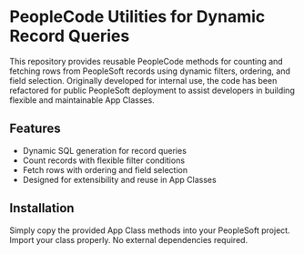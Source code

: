 # PeopleCode Utilities for Dynamic Record Queries

This repository provides reusable PeopleCode methods for counting and fetching rows from PeopleSoft records using dynamic filters, ordering, and field selection. Originally developed for internal use, the code has been refactored for public PeopleSoft deployment to assist developers in building flexible and maintainable App Classes.

## Features

- Dynamic SQL generation for record queries
- Count records with flexible filter conditions
- Fetch rows with ordering and field selection
- Designed for extensibility and reuse in App Classes

## Installation

Simply copy the provided App Class methods into your PeopleSoft project. Import your class properly. No external dependencies required.
